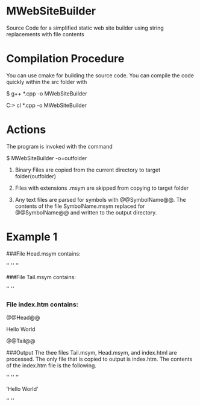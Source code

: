 # MWebSiteBuilder
Source Code for a simplified static web site builder using string replacements with file contents


# Compilation Procedure

You can use cmake for building the source code.  You can compile the code quickly within the src  folder with

$ g++ *.cpp -o MWebSiteBuilder

C:> cl *.cpp -o MWebSiteBuilder


# Actions
The program is invoked with the command

$ MWebSiteBuilder -o=outfolder

1. Binary Files are copied from the current directory to target folder(outfolder)

2. Files with extensions .msym are skipped from copying to target folder

3.  Any text files are parsed for symbols with @@SymbolName@@. The contents of the file SymbolName.msym replaced for @@SymbolName@@ and written to the output directory.

# Example 1

###File Head.msym contains:

'<html>'
'<head><title>This is a common  title</title></head>'
'<body>'

###File Tail.msym contains:

'</body>'
'</html>'

### File index.htm contains:

@@Head@@

<emp>Hello World</emp>

@@Tail@@

###Output
The thee files Tail.msym, Head.msym, and index.html are processed.  The only file that is copied to output is index.htm. The contents of the index.htm file is the following.

'<html>'
'<head><title>This is a common  title</title></head>'
'<body>'

'<emp>Hello World</emp>'

'</body>'
'</html>'

